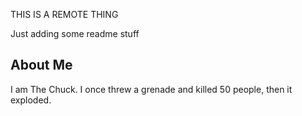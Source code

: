 THIS IS A REMOTE THING

Just adding some readme stuff

## About Me

I am The Chuck. I once threw a grenade and killed 50 people, then it exploded.